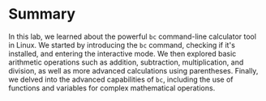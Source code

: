 # Summary

In this lab, we learned about the powerful `bc` command-line calculator tool in Linux. We started by introducing the `bc` command, checking if it's installed, and entering the interactive mode. We then explored basic arithmetic operations such as addition, subtraction, multiplication, and division, as well as more advanced calculations using parentheses. Finally, we delved into the advanced capabilities of `bc`, including the use of functions and variables for complex mathematical operations.
